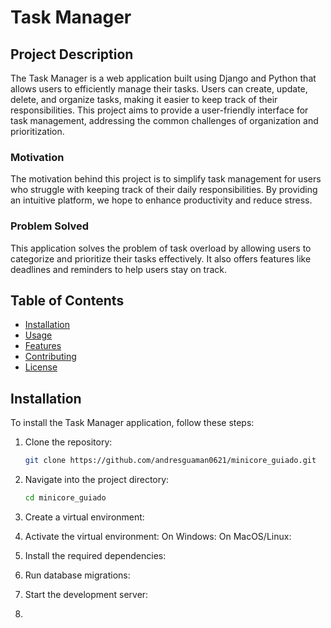 # Task Manager

## Project Description
The Task Manager is a web application built using Django and Python that allows users to efficiently manage their tasks. Users can create, update, delete, and organize tasks, making it easier to keep track of their responsibilities. This project aims to provide a user-friendly interface for task management, addressing the common challenges of organization and prioritization.

### Motivation
The motivation behind this project is to simplify task management for users who struggle with keeping track of their daily responsibilities. By providing an intuitive platform, we hope to enhance productivity and reduce stress.

### Problem Solved
This application solves the problem of task overload by allowing users to categorize and prioritize their tasks effectively. It also offers features like deadlines and reminders to help users stay on track.

## Table of Contents
- [Installation](#installation)
- [Usage](#usage)
- [Features](#features)
- [Contributing](#contributing)
- [License](#license)

## Installation
To install the Task Manager application, follow these steps:

1. Clone the repository:
   ```sh
   git clone https://github.com/andresguaman0621/minicore_guiado.git

2. Navigate into the project directory:
    ```sh
   cd minicore_guiado
3. Create a virtual environment:

4. Activate the virtual environment:
On Windows:
On MacOS/Linux:

5. Install the required dependencies:

6. Run database migrations:

7. Start the development server:

8. 

